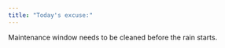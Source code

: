 ```yaml
---
title: "Today's excuse:"
---
```


<p>Maintenance window needs to be cleaned before the rain starts.</p>

